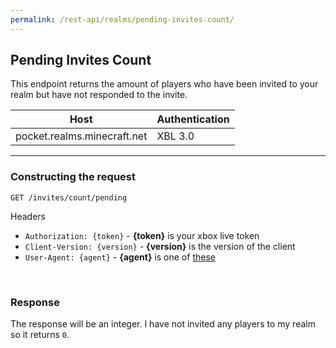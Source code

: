 ```yaml
---
permalink: /rest-api/realms/pending-invites-count/
---
```

## Pending Invites Count
This endpoint returns the amount of players who have been invited to your realm but have not responded to the invite.

| Host                        | Authentication |
| --------------------------- | -------------- |
| pocket.realms.minecraft.net | XBL 3.0        |

---

### Constructing the request
```
GET /invites/count/pending
```

Headers  
* `Authorization: {token}`    - **{token}** is your xbox live token  
* `Client-Version: {version}` - **{version}** is the version of the client
* `User-Agent: {agent}`       - **{agent}** is one of [these](../../#user-agents)

<br>

### Response
The response will be an integer. I have not invited any players to my realm so it returns `0`.
